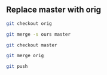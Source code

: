 ## Replace master with orig



```bash
git checkout orig

git merge -s ours master

git checkout master

git merge orig

git push
```
